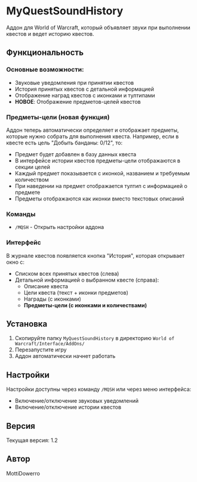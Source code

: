 # MyQuestSoundHistory

Аддон для World of Warcraft, который объявляет звуки при выполнении квестов и ведет историю квестов.

## Функциональность

### Основные возможности:
- Звуковые уведомления при принятии квестов
- История принятых квестов с детальной информацией
- Отображение наград квестов с иконками и тултипами
- **НОВОЕ**: Отображение предметов-целей квестов

### Предметы-цели (новая функция)

Аддон теперь автоматически определяет и отображает предметы, которые нужно собрать для выполнения квеста. Например, если в квесте есть цель "Добыть банданы: 0/12", то:

- Предмет будет добавлен в базу данных квеста
- В интерфейсе истории квестов предметы-цели отображаются в секции целей
- Каждый предмет показывается с иконкой, названием и требуемым количеством
- При наведении на предмет отображается тултип с информацией о предмете
- Предметы отображаются как иконки вместо текстовых описаний

### Команды

- `/MQSH` - Открыть настройки аддона

### Интерфейс

В журнале квестов появляется кнопка "История", которая открывает окно с:
- Списком всех принятых квестов (слева)
- Детальной информацией о выбранном квесте (справа):
  - Описание квеста
  - Цели квеста (текст + иконки предметов)
  - Награды (с иконками)
  - **Предметы-цели (с иконками и количествами)**

## Установка

1. Скопируйте папку `MyQuestSoundHistory` в директорию `World of Warcraft/Interface/AddOns/`
2. Перезапустите игру
3. Аддон автоматически начнет работать

## Настройки

Настройки доступны через команду `/MQSH` или через меню интерфейса:
- Включение/отключение звуковых уведомлений
- Включение/отключение истории квестов

## Версия

Текущая версия: 1.2

## Автор

MottiDowerro 